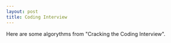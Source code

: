 ```yaml
---
layout: post
title: Coding Interview
---
```


Here are some algorythms from "Cracking the Coding Interview".

